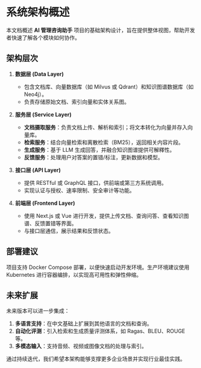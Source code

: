 # 系统架构概述

本文档概述 **AI 管理咨询助手** 项目的基础架构设计，旨在提供整体视图，帮助开发者快速了解各个模块如何协作。

## 架构层次

1. **数据层 (Data Layer)**
   - 包含文档库、向量数据库（如 Milvus 或 Qdrant）和知识图谱数据库（如 Neo4j）。
   - 负责存储原始文档、索引向量和实体关系图。

2. **服务层 (Service Layer)**
   - **文档摄取服务**：负责文档上传、解析和索引；将文本转化为向量并存入向量库。
   - **检索服务**：结合向量检索和离散检索（BM25），返回相关内容片段。
   - **生成服务**：基于 LLM 生成回答，并融合知识图谱提供可解釋性。
   - **反馈服务**：处理用户对答案的置错/标注，更新数据和模型。

3. **接口层 (API Layer)**
   - 提供 RESTful 或 GraphQL 接口，供前端或第三方系统调用。
   - 实现认证与授权、速率限制、安全审计等功能。

4. **前端层 (Frontend Layer)**
   - 使用 Next.js 或 Vue 进行开发，提供上传文档、查询问答、查看知识图谱、反馈置错等界面。
   - 与接口层通信，展示结果和反馈状态。

## 部署建议

项目支持 Docker Compose 部署，以便快速启动开发环境。生产环境建议使用 Kubernetes 进行容器编排，以实现高可用性和弹性伸缩。

## 未来扩展

未来版本可以进一步集成：

1. **多语言支持**：在中文基础上扩展到其他语言的文档和查询。
2. **自动化评测**：引入检索和生成质量评测体系，如 Ragas、BLEU、ROUGE 等。
3. **多模态输入**：支持音频、视频或图像文档的处理与索引。

通过持续迭代，我们希望本架构能够支撑更多企业场景并实现行业最佳实践。
